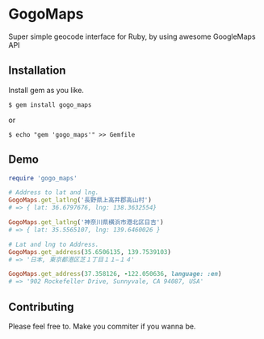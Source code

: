 # GogoMaps

Super simple geocode interface for Ruby, by using awesome GoogleMaps API

## Installation

Install gem as you like.

    $ gem install gogo_maps

or

    $ echo "gem 'gogo_maps'" >> Gemfile

## Demo
```ruby
require 'gogo_maps'

# Address to lat and lng.
GogoMaps.get_latlng('長野県上高井郡高山村')
# => { lat: 36.6797676, lng: 138.3632554}

GogoMaps.get_latlng('神奈川県横浜市港北区日吉')
# => { lat: 35.5565107, lng: 139.6460026 }

# Lat and lng to Address.
GogoMaps.get_address(35.6506135, 139.7539103)
# => '日本, 東京都港区芝１丁目１１−１４'

GogoMaps.get_address(37.358126, -122.050636, language: :en)
# => '902 Rockefeller Drive, Sunnyvale, CA 94087, USA'
```

## Contributing
Please feel free to.
Make you commiter if you wanna be.
